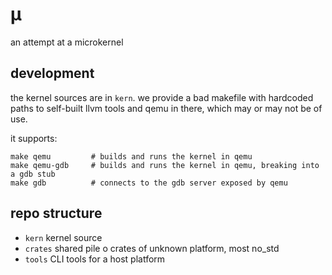 # μ

an attempt at a microkernel

## development

the kernel sources are in `kern`. we provide a bad makefile with hardcoded paths
to self-built llvm tools and qemu in there, which may or may not be of use.

it supports:

```
make qemu         # builds and runs the kernel in qemu
make qemu-gdb     # builds and runs the kernel in qemu, breaking into a gdb stub
make gdb          # connects to the gdb server exposed by qemu
```

## repo structure

- `kern` kernel source
- `crates` shared pile o crates of unknown platform, most no_std
- `tools` CLI tools for a host platform